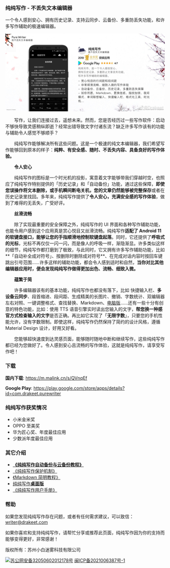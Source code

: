 ### 纯纯写作 - 不丢失文本编辑器

一个令人感到安心、拥有历史记录、支持云同步、云备份、多重防丢失功能，和许多写作辅助的极速编辑器。

![PureWriter1024x500.jpg](/images/86e2ff85gy1gqlo1gmetxj21kw0rs46f.jpg)



　　写作，让我们连接过去，遥想未来。然而，您是否经历过一些写作软件：启动不够快导致灵感稍纵即逝？经常出错导致文字付诸东流？缺乏许多写作该有的功能与辅助令人感觉不够顺手？

　　纯纯写作能够解决所有这些问题。这是一个极速的纯文本编辑器，我们希望写作能够回到原本的样子：<b>纯粹、有安全感、随时、不丢失内容、具备良好的写作体验。</b>

　　**令人安心**

　　纯纯写作的图标是一个时光机的投影，寓意着文字能够带我们穿越时空，也照应了纯纯写作特别提供的「历史记录」和「自动备份」功能，通过这些保障，**即使您误操作将文本删除，或手机瞬间断电关机，您的文章仍然能够被完整保存**或者在历史记录里找回。多年来，纯纯写作提供了**令人安心，充满安全感的写作体验**，做到了难得的无丢失，广受好评。

　　**丝滑流畅**

　　除了实现最重要的安全保障之外，纯纯写作的 UI 界面和各种写作辅助功能，也能令用户感到这个应用真是赏心悦目又丝滑流畅。纯纯写作**适配了 Android 11 的软键盘接口，能够让您的手指顺滑地控制软键盘起落**。同时，它还提供了**呼吸式的光标**，光标不再仅仅一闪一闪，而是像人的呼吸一样，渐隐渐显。许多类似这样的细节，纯纯写作都打磨到了极致，与此同时，它又拥有许多写作辅助功能，比如**「自动补全成对符号」、按删除时删除成对符号**、在完成对话内容时按回车键跳出引号范围……许多这样的辅助功能，都会令人感到适时和自然，**当你对比其他编辑器应用时，便会发现纯纯写作做得更加出色、流畅、细致入微。**

　　**蕴繁于简**

　　许多编辑器该有的基本功能，纯纯写作也都没有落下，比如 快捷输入栏、<b>多设备云同步</b>、段首缩进、段间距、生成精美的长图片、撤销、字数统计、双编辑器左右对照、一键调整格式、查找替换、Markdown、[电脑版](desktop)……还有一些十分有创意的特色功能，比如：使用 TTS 语音引擎实时读出您输入的文字，**帮您换一种感官方式检查输入的文字**是否正确。再比如它实现了「**无限字数**」，只要您的手机性能允许，没有字数限制。即使这样，纯纯写作仍然保持了简约的设计风格，遵循 Material Design 设计，好用又好看。

　　您能够超快速度到达灵感页面，能够随时随地中断和继续写作，这些纯纯写作都已经为您做好了。令人感到安心且流畅的写作体验，这就是纯纯写作，请享受写作吧！

### 下载

**国内下载**: https://m.malink.cn/s/QVnqEf

**Google Play**: https://play.google.com/store/apps/details?id=com.drakeet.purewriter



### 纯纯写作获奖情况

* 小米金米奖
* OPPO 至美奖
* 华为匠心奖、年度最佳应用
* 少数派年度最佳应用



### 其它介绍

- [**《纯纯写作自动备份与云备份教程》**](backups)
- [《纯纯写作保护机制》](protections)
- [《Markdown 简明教程》](markdown)
- [纯纯写作**桌面版**](desktop)
- [《纯纯写作用户手册》](wiki)



### 帮助

如果您发现纯纯写作存在问题，或者有任何需求建议，可以致信：writer@drakeet.com

如果你喜欢和支持纯纯写作，请帮忙分享或推荐此页面，纯纯写作因为你的支持而能够变得更好，非常感谢！



版权所有：苏州小白迷雾科技有限公司

<img src="https://beian.mps.gov.cn/web/assets/logo01.6189a29f.png" width=22 />[苏公网安备32050602012178号](https://beian.mps.gov.cn/#/query/webSearch)    [闽ICP备2021006387号-1](https://beian.miit.gov.cn/)
